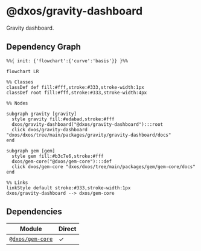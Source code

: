 # @dxos/gravity-dashboard

Gravity dashboard.

## Dependency Graph

```mermaid
%%{ init: {'flowchart':{'curve':'basis'}} }%%

flowchart LR

%% Classes
classDef def fill:#fff,stroke:#333,stroke-width:1px
classDef root fill:#fff,stroke:#333,stroke-width:4px

%% Nodes

subgraph gravity [gravity]
  style gravity fill:#edabad,stroke:#fff
  dxos/gravity-dashboard("@dxos/gravity-dashboard"):::root
  click dxos/gravity-dashboard "dxos/dxos/tree/main/packages/gravity/gravity-dashboard/docs"
end

subgraph gem [gem]
  style gem fill:#b3c7e6,stroke:#fff
  dxos/gem-core("@dxos/gem-core"):::def
  click dxos/gem-core "dxos/dxos/tree/main/packages/gem/gem-core/docs"
end

%% Links
linkStyle default stroke:#333,stroke-width:1px
dxos/gravity-dashboard --> dxos/gem-core
```

## Dependencies

| Module | Direct |
|---|---|
| [`@dxos/gem-core`](../../../gem/gem-core/docs/README.md) | &check; |
